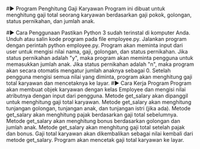 #▶️ Program Penghitung Gaji Karyawan
Program ini dibuat untuk menghitung gaji total seorang karyawan berdasarkan gaji pokok, golongan, status pernikahan, dan jumlah anak.

#▶️ Cara Penggunaan
Pastikan Python 3 sudah terinstal di komputer Anda.
Unduh atau salin kode program pada file employee.py.
Jalankan program dengan perintah python employee.py.
Program akan meminta input dari user untuk mengisi nilai nama, gaji, golongan, dan status pernikahan. Jika status pernikahan adalah "y", maka program akan meminta pengguna untuk memasukkan jumlah anak. Jika status pernikahan adalah "n", maka program akan secara otomatis mengatur jumlah anaknya sebagai 0.
Setelah pengguna mengisi semua nilai yang diminta, program akan menghitung gaji total karyawan dan mencetaknya ke layar.
#▶️ Cara Kerja Program
Program akan membuat objek karyawan dengan kelas Employee dan mengisi nilai atributnya dengan input dari pengguna.
Metode get_salary akan dipanggil untuk menghitung gaji total karyawan.
Metode get_salary akan menghitung tunjangan golongan, tunjangan anak, dan tunjangan istri (jika ada).
Metode get_salary akan menghitung pajak berdasarkan gaji total sebelumnya.
Metode get_salary akan menghitung bonus berdasarkan golongan dan jumlah anak.
Metode get_salary akan menghitung gaji total setelah pajak dan bonus.
Gaji total karyawan akan dikembalikan sebagai nilai kembali dari metode get_salary.
Program akan mencetak gaji total karyawan ke layar.
